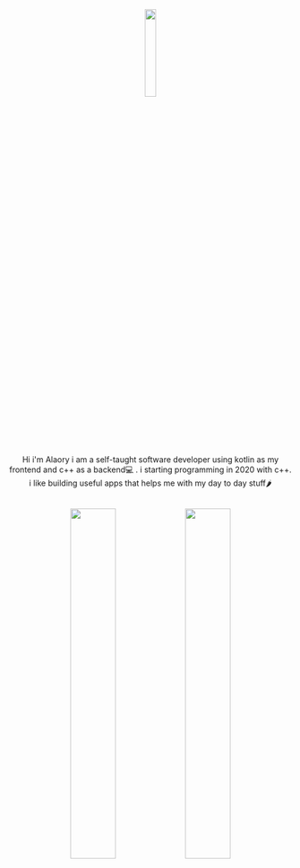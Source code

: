 <div align="center">
<img  width="20%" src="./ProfileGif.gif"/>

</br>



Hi i'm Alaory i am a self-taught software developer using kotlin as my frontend and c++ as a backend💻 .
i starting programming in 2020 with c++. i like building useful apps that helps me with my day to day stuff🌶️

</br>



<img  width="40%" src="https://github-readme-stats.vercel.app/api?username=Alaory&show_icons=true&theme=radical"/>
<img  width="40%" src="https://github-readme-stats.vercel.app/api/top-langs/?username=alaory&hide=c&layout=compact"/>

</div>
